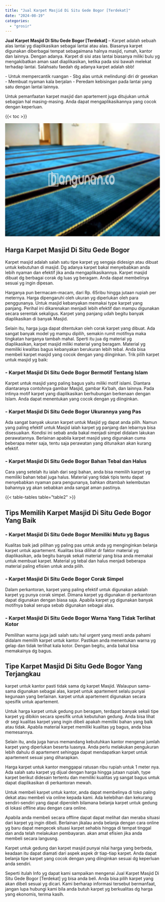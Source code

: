 ```yaml
---
title: "Jual Karpet Masjid Di Situ Gede Bogor [Terdekat]"
date: "2024-08-19"
categories: 
  - "grosir"
---
```


**Jual Karpet Masjid Di Situ Gede Bogor \[Terdekat\]** – Karpet adalah sebuah alas lantai yg diaplikasikan sebagai lantai atau alas. Biasanya karpet digunakan diberbagai tempat sebagaimana halnya masjid, rumah, kantor dan lainnya. Dengan adanya. Karpet di sisi atas lantai biasanya miliki bulu yg mengakibatkan aman saat diaplikasikan, ketika pada sisi bawah melekat terhadap lantai. Salahsatu faedah dg adanya karpet adalah sbb!

\- Untuk mempercantik ruangan - Sbg alas untuk melindungi diri dr gesekan - Membuat nyaman kala berjalan - Peredam kebisingan pada lantai yang satu dengan lantai lainnya.

Untuk pemanfaatan karpet masjid dan apartement juga ditujukan untuk sebagian hal masing-masing. Anda dapat mengaplikasikannya yang cocok dengan keperluan.

{{< toc >}}

![Jual Karpet Masjid Di Situ Gede Bogor [Terdekat]](/images/grosir-karpet-murah-24.png)

## Harga Karpet Masjid Di Situ Gede Bogor

Karpet masjid adalah salah satu tipe karpet yg sengaja didesign atau dibuat untuk kebutuhan di masjid. Dg adanya karpet bakal menyebabkan anda lebih nyaman dan efektif jika anda mengaplikasikannya. Karpet masjid dibuat dg berbagai corak dg luas yg beragam. Anda dapat membelinya sesuai yg ingin dipesan.

Harganya pun bermacam-macam, dari Rp. 65ribu hingga jutaan rupiah per meternya. Harga dipengaruhi oleh ukuran yg diperlukan oleh para penggunanya. Untuk masjid kebanyakan memakai type karpet yang panjang. Perihal ini dikarenakan menjadi lebih efektif dan mampu digunakan secara serentak sekaligus. Karpet yang panjang udah begitu banyak diaplikasikan di banyak Masjid.

Selain itu, harga juga dapat ditentukan oleh corak karpet yang dibuat. Ada sangat banyak model yg mampu dipilih, semakin rumit motifnya maka tingkatan harganya tambah mahal. Sperti itu jua dg material yg diaplikasikan, karpet masjid miliki material yang beragam. Material yg memiliki kwalitas bagus kebanyakan berukuran lebih tebal. Anda bisa membeli karpet masjid yang cocok dengan yang diinginkan. Trik pilih karpet untuk masjid yg baik:

### \- Karpet Masjid Di Situ Gede Bogor Bermotif Tentang Islam

Karpet untuk masjid yang paling bagus yaitu miliki motif islami. Diantara diantaranya contohnya gambar Masjid, gambar Ka’bah, dan lainnya. Pada intinya motif karpet yang diaplikasikan berhubungan berkenaan dengan Islam. Anda dapat menentukan yang cocok dengan yg diinginkan.

### \- Karpet Masjid Di Situ Gede Bogor Ukurannya yang Pas

Ada sangat banyak ukuran karpet untuk Masjid yg dapat anda pilih. Namun yang paling efektif untuk Masjid ialah karpet yg panjang dan lebarnya bisa disesuaikan. Kondisi ini sebab anda bakal menjadi simpel didalam lakukan perawatannya. Berlainan apabila karpet masjid yang digunakan cuma beberapa meter saja, tentu saja perawatan yang ditunaikan akan kurang efektif.

### \- Karpet Masjid Di Situ Gede Bogor Bahan Tebal dan Halus

Cara yang setelah itu ialah dari segi bahan, anda bisa memilih karpet yg memiliki bahan tebal juga halus. Material yang tidak tipis tentu dapat menyebabkan nyaman para pengunanya, bahkan ditambah kelembutan bahannya yg akan sebabkan anda sangat aman pastinya.

{{< table-tables table="table2" >}}

## Tips Memilih Karpet Masjid Di Situ Gede Bogor Yang Baik

### \- Karpet Masjid Di Situ Gede Bogor Memiliki Mutu yg Bagus

Kualitas baik jadi pilihan yg paling pas untuk anda yg menginginkan belanja karpet untuk apartement. Kualitas bisa dilihat dr faktor material yg diaplikasikan, ada begitu banyak sekali material yang bisa anda memakai untuk membuat karpet. Material yg tebal dan halus menjadi beberapa material paling efisien untuk anda pilih.

### \- Karpet Masjid Di Situ Gede Bogor Corak Simpel

Dalam perkantoran, karpet yang paling efektif untuk digunakan adalah karpet yg punya corak simpel. Dimana karpet yg digunakan di perkantoran dapat digunakan dengan biasa saja. Apabila karpet yg digunakan banyak motifnya bakal serupa sebab digunakan sebagai alas.

### \- Karpet Masjid Di Situ Gede Bogor Warna Yang Tidak Terlihat Kotor

Pemilihan warna juga jadi salah satu hal urgent yang mesti anda pahami didalam memilih karpet untuk kantor. Pastikan anda menentukan warna yg gelap dan tidak terlihat kala kotor. Dengan begitu, anda bakal bisa memakainya dg bagus.

## Tipe Karpet Masjid Di Situ Gede Bogor Yang Terjangkau

karpet untuk kantor pasti tidak sama dg karpet Masjid. Walaupun sama-sama digunakan sebagai alas, karpet untuk apartement selalu punyai kegunaan yang berlainan. karpet untuk apartement digunakan secara spesifik untuk apartement.

Untuk harga karpet untuk gedung pun beragam, terdapat banyak sekali tipe karpet yg dibikin secara spesifik untuk kebutuhan gedung. Anda bisa lihat dr segi kualitas karpet yang ingin dibeli apakah memiliki bahan yang baik atau tidak. Apabila material karpet memiliki kualitas yg bagus, anda bisa memesannya.

Selain itu, anda juga harus memandang kebutuhkan kantor mengenai jumlah karpet yang diperlukan beserta luasnya. Anda perlu melakukan pengukuran lebih dahulu di apartement sehingga dapat mendapatkan karpet untuk apartement sesuai yang diharapkan.

Harga karpet untuk kantor menggapai ratusan ribu rupiah untuk 1 meter nya. Ada salah satu karpet yg dijual dengan harga hingga jutaan rupiah, type karpet berikut didesain tertentu dan memiliki kualitas yg sangat bagus untuk dapat diaplikasikan di perkantoran mewah.

Untuk membeli karpet untuk kantor, anda dapat membelinya di toko paling dekat atau membeli via online kepada kami. Ada kelebihan dan kekurang sendiri-sendiri yang dapat diperoleh bilamana belanja karpet untuk gedung di lokasi offline atau dengan cara online.

Apabila anda membeli secara offline dapat dapat melihat dan meraba situasi dari karpet yg ingin dibeli. Berlainan jikalau anda belanja dengan cara online yg baru dapat mengecek situasi karpet sehabis hingga di tempat tinggal dan anda telah melakukan pembayaran. akan amat efisien jika anda membeli secara langusng.

Karpet untuk gedung dan karpet masjid punyai nilai harga yang berbeda, keadaan itu dapat diamati dari aspek aspek dr tiap-tiap karpet. Anda dapat belanja tipe karpet yang cocok dengan yang diinginkan sesuai dg keperluan anda sendiri.

Seperti itulah Info yg dapat kami sampaikan mengenai Jual Karpet Masjid Di Situ Gede Bogor \[Terdekat\] yg bisa anda beli. Anda bisa pilih karpet yang akan dibeli sesuai yg dicari. Kami berharap informasi tersebut bermanfaat, jangan lupa hubungi kami bila anda butuh karpet yg berkualitas dg harga yang ekonomis, terima kasih.
